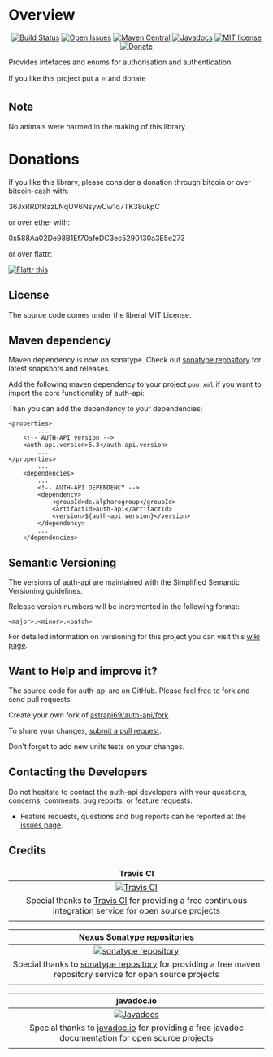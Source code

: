 # Overview

<div align="center">

[![Build Status](https://travis-ci.org/astrapi69/auth-api.svg?branch=develop)](https://travis-ci.org/astrapi69/auth-api)
[![Open Issues](https://img.shields.io/github/issues/astrapi69/auth-api.svg?style=flat)](https://github.com/astrapi69/auth-api/issues)
[![Maven Central](https://maven-badges.herokuapp.com/maven-central/de.alpharogroup/auth-api/badge.svg)](https://maven-badges.herokuapp.com/maven-central/de.alpharogroup/auth-api)
[![Javadocs](http://www.javadoc.io/badge/de.alpharogroup/auth-api.svg)](http://www.javadoc.io/doc/de.alpharogroup/auth-api)
[![MIT license](http://img.shields.io/badge/license-MIT-brightgreen.svg?style=flat)](http://opensource.org/licenses/MIT)
[![Donate](https://img.shields.io/badge/donate-❤-ff2244.svg)](https://www.paypal.com/cgi-bin/webscr?cmd=_s-xclick&hosted_button_id=GVBTWLRAZ7HB8)

</div>

Provides intefaces and enums for authorisation and authentication

If you like this project put a ⭐ and donate

## Note

No animals were harmed in the making of this library.


# Donations

If you like this library, please consider a donation through bitcoin or over bitcoin-cash with:

36JxRRDfRazLNqUV6NsywCw1q7TK38ukpC

or over ether with:

0x588Aa02De98B1Ef70afeDC3ec5290130a3E5e273

or over flattr:

<a href="https://flattr.com/submit/auto?fid=r7vp62&url=https%3A%2F%2Fgithub.com%2Fastrapi69%2Fauth-api" target="_blank">
<img src="http://api.flattr.com/button/flattr-badge-large.png" alt="Flattr this" title="Flattr this" border="0" />
</a>

## License

The source code comes under the liberal MIT License.

## Maven dependency

Maven dependency is now on sonatype.
Check out [sonatype repository](https://oss.sonatype.org/index.html#nexus-search;gav~de.alpharogroup~auth-api~~~) for latest snapshots and releases.

Add the following maven dependency to your project `pom.xml` if you want to import the core functionality of auth-api:

Than you can add the dependency to your dependencies:

    <properties>
            ...
        <!-- AUTH-API version -->
        <auth-api.version>5.3</auth-api.version>
            ...
    </properties>
            ...
        <dependencies>
            ...
            <!-- AUTH-API DEPENDENCY -->
            <dependency>
                <groupId>de.alpharogroup</groupId>
                <artifactId>auth-api</artifactId>
                <version>${auth-api.version}</version>
            </dependency>
            ...
        </dependencies>

## Semantic Versioning

The versions of auth-api are maintained with the Simplified Semantic Versioning guidelines.

Release version numbers will be incremented in the following format:

`<major>.<minor>.<patch>`

For detailed information on versioning for this project you can visit this [wiki page](https://github.com/astrapi69/mvn-parent-projects/wiki/Simplified-Semantic-Versioning).

## Want to Help and improve it? ###

The source code for auth-api are on GitHub. Please feel free to fork and send pull requests!

Create your own fork of [astrapi69/auth-api/fork](https://github.com/astrapi69/auth-api/fork)

To share your changes, [submit a pull request](https://github.com/astrapi69/auth-api/pull/new/develop).

Don't forget to add new units tests on your changes.

## Contacting the Developers

Do not hesitate to contact the auth-api developers with your questions, concerns, comments, bug reports, or feature requests.
- Feature requests, questions and bug reports can be reported at the [issues page](https://github.com/astrapi69/auth-api/issues).

## Credits

|**Travis CI**|
|     :---:      |
|[![Travis CI](https://travis-ci.com/images/logos/TravisCI-Full-Color.png)](https://coveralls.io/github/astrapi69/auth-api?branch=master)|
|Special thanks to [Travis CI](https://travis-ci.org) for providing a free continuous integration service for open source projects|
|     <img width=1000/>     |

|**Nexus Sonatype repositories**|
|     :---:      |
|[![sonatype repository](https://img.shields.io/nexus/r/https/oss.sonatype.org/de.alpharogroup/auth-api.svg?style=for-the-badge)](https://oss.sonatype.org/index.html#nexus-search;gav~de.alpharogroup~auth-api~~~)|
|Special thanks to [sonatype repository](https://www.sonatype.com) for providing a free maven repository service for open source projects|
|     <img width=1000/>     |

|**javadoc.io**|
|     :---:      |
|[![Javadocs](http://www.javadoc.io/badge/de.alpharogroup/auth-api.svg)](http://www.javadoc.io/doc/de.alpharogroup/auth-api)|
|Special thanks to [javadoc.io](http://www.javadoc.io) for providing a free javadoc documentation for open source projects|
|     <img width=1000/>     |
